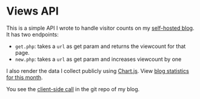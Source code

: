 # Views API

This is a simple API I wrote to handle visitor counts on my [self-hosted blog](https://blog.geheimesite.nl). It has two endpoints:

- `get.php`: takes a `url` as get param and returns the viewcount for that page.
- `new.php`: takes a `url` as get param and increases viewcount by one

I also render the data I collect publicly using [Chart.js](https://www.chartjs.org). View [blog statistics for this month](https://geheimesite.nl/blog/stats).

You see the [client-side call](https://github.com/RobinBoers/blog/blob/ba970f8309641b14cc82dec173b4f3c9cb11eb5d/src/themes/picardo/layouts/partials/views.html#L14) in the git repo of my blog.

